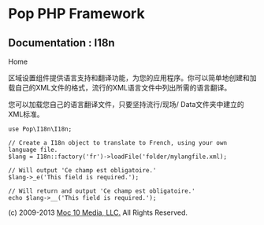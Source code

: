 Pop PHP Framework
=================

Documentation : I18n
----------------------

Home

区域设置组件提供语言支持和翻译功能，为您的应用程序。你可以简单地创建和加载自己的XML文件的格式，流行的XML语言文件中列出所需的语言翻译。

您可以加载您自己的语言翻译文件，只要坚持流行/现场/
Data文件夹中建立的XML标准。

    use Pop\I18n\I18n;

    // Create a I18n object to translate to French, using your own language file.
    $lang = I18n::factory('fr')->loadFile('folder/mylangfile.xml);

    // Will output 'Ce champ est obligatoire.'
    $lang->_e('This field is required.');

    // Will return and output 'Ce champ est obligatoire.'
    echo $lang->__('This field is required.');

\(c) 2009-2013 [Moc 10 Media, LLC.](http://www.moc10media.com) All
Rights Reserved.
